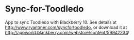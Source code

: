 Sync-for-Toodledo
=================

App to sync Toodledo with Blackberry 10. See details at http://www.ryantmer.com/syncfortoodledo, or download it at http://appworld.blackberry.com/webstore/content/59942234!
